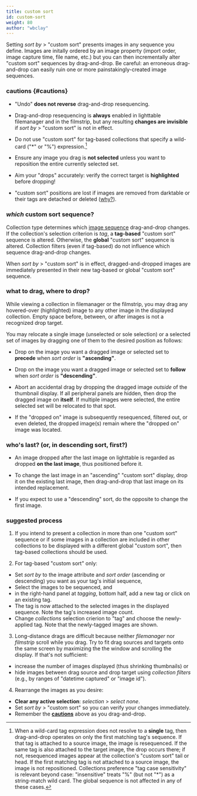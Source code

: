 ```yaml
---
title: custom sort
id: custom-sort
weight: 80
author: "wbclay"
---
```


Setting _sort by_ > "custom sort" presents images in any sequence you define. Images are initally ordered by an image property (import order, image capture time, file name, etc.) but you can then incrementally alter "custom sort" sequences by drag-and-drop. Be careful: an erroneous drag-and-drop can easily ruin one or more painstakingly-created image sequences.

### cautions {#cautions}

- "Undo" __does not reverse__ drag-and-drop resequencing.

- Drag-and-drop resequencing is __always__ enabled in lighttable filemanager and in the filmstrip, but any resulting __changes are invisible__ if _sort by_ > "custom sort" is not in effect.

- Do not use "custom sort" for tag-based collections that specify a wild-card ("*" or "%") expression.[^1]

[^1]: When a wild-card tag expression does not resolve to a __single__ tag, then drag-and-drop operates on only the first matching tag's sequence. If that tag is attached to a source image, the image is resequenced. If the same tag is also attached to the target image, the drop occurs there; if not, resequenced images appear at the collection's "custom sort" tail or head. If the first matching tag is not attached to a source image, the image is not repositioned. Collections preference "tag case sensitivity" is relevant beyond case: "insensitive" treats "%" (but not "*") as a string-match wild card. The global sequence is not affected in any of these cases.

- Ensure any image you drag is __not selected__ unless you want to reposition the entire currently selected set.

- Aim your "drops" accurately: verify the correct target is __highlighted__ before dropping!

- "custom sort" positions are lost if images are removed from darktable or their tags are detached or deleted ([why?](../../../overview/sidecar-files/sidecar.md/#fn:1)). 

### _which_ custom sort sequence?

Collection type determines which [image sequence](../../lighttable/digital-asset-management/sequence.md) drag-and-drop changes. If the collection's selection criterion is _tag_, a __tag-based__ "custom sort" sequence is altered. Otherwise, the __global__ "custom sort" sequence is altered. Collection filters (even if tag-based) do not influence which sequence drag-and-drop changes.

When _sort by_ > "custom sort" is in effect, dragged-and-dropped images are immediately presented in their new tag-based or global "custom sort" sequence.

### what to drag, where to drop?

While viewing a collection in filemanager or the filmstrip, you may drag any hovered-over (highlighted) image to any other image in the displayed collection. Empty space before, between, or after images is not a recognized drop target.

You may relocate a single image (unselected or sole selection) or a selected set of images by dragging one of them to the desired position as follows:

- Drop on the image you want a dragged image or selected set to __precede__ when _sort order_  is __"ascending"__.

- Drop on the image you want a dragged image or selected set to __follow__ when _sort order_  is __"descending"__.

- Abort an accidental drag by dropping the dragged image _outside_ of the thumbnail display. If all peripheral panels are hidden, then drop the dragged image on __itself__. If multiple images were selected, the entire selected set will be relocated to that spot.

- If the "dropped on" image is subsequently resequenced, filtered out, or even deleted, the dropped image(s) remain where the "dropped on" image was located.

### who's last? (or, in descending sort, first?)

- An image dropped after the last image on lighttable is regarded as dropped __on the last image__, thus positioned before it. 

- To change the last image in an "ascending" "custom sort" display, drop it on the existing last image, then drag-and-drop that last image on its intended replacement. 

- If you expect to use a "descending" sort, do the opposite to change the first image.

### suggested process

1. If you intend to present a collection in more than one "custom sort" sequence or if some images in a collection are included in other collections to be displayed with a different global "custom sort", then tag-based collections should be used.

2. For tag-based "custom sort" only: 
- Set _sort by_ to the image attribute and _sort order_ (ascending or descending) you want as your tag's initial sequence, 
- Select the images to be sequenced, and
- in the right-hand panel at _tagging_, bottom half, add a new tag or click on an existing tag.
- The tag is now attached to the selected images in the displayed sequence. Note the tag's increased image count.
- Change _collections_ selection crierion to "tag" and choose the newly-applied tag. Note that the newly-tagged images are shown.

3. Long-distance drags are difficult because neither _filemanager_ nor _filmstrip_ scroll while you drag. Try to fit drag sources and targets onto the same screen by maximizing the the window and scrolling the display. If that's not sufficient: 
- increase the number of images displayed (thus shrinking thumbnails) or
- hide images between drag source and drop target using _collection filters_ (e.g., by ranges of "datetime captured" or "image id").

4. Rearrange the images as you desire:
- __Clear any active selection__: _selection_ > _select none_.
- Set _sort by_ > "custom sort" so you can verify your changes immediately.
- Remember the __[cautions](#cautions)__ above as you drag-and-drop.
